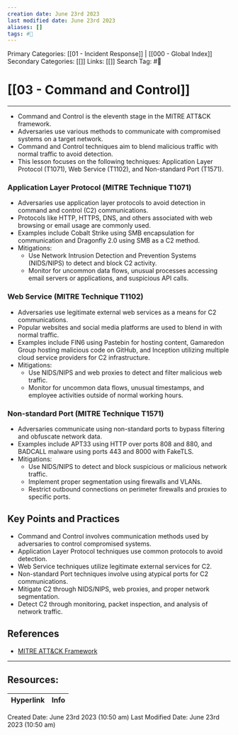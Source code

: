 ```yaml
---
creation date: June 23rd 2023
last modified date: June 23rd 2023
aliases: []
tags: #📖
---
```


Primary Categories: [[01 - Incident Response]] | [[000 - Global Index]] 
Secondary Categories: [[]] 
Links: [[]] 
Search Tag: #📖  

# [[03 - Command and Control]]  
---

- Command and Control is the eleventh stage in the MITRE ATT&CK framework.
- Adversaries use various methods to communicate with compromised systems on a target network.
- Command and Control techniques aim to blend malicious traffic with normal traffic to avoid detection.
- This lesson focuses on the following techniques: Application Layer Protocol (T1071), Web Service (T1102), and Non-standard Port (T1571).

### Application Layer Protocol (MITRE Technique T1071)

- Adversaries use application layer protocols to avoid detection in command and control (C2) communications.
- Protocols like HTTP, HTTPS, DNS, and others associated with web browsing or email usage are commonly used.
- Examples include Cobalt Strike using SMB encapsulation for communication and Dragonfly 2.0 using SMB as a C2 method.
- Mitigations:
    - Use Network Intrusion Detection and Prevention Systems (NIDS/NIPS) to detect and block C2 activity.
    - Monitor for uncommon data flows, unusual processes accessing email servers or applications, and suspicious API calls.

### Web Service (MITRE Technique T1102)

- Adversaries use legitimate external web services as a means for C2 communications.
- Popular websites and social media platforms are used to blend in with normal traffic.
- Examples include FIN6 using Pastebin for hosting content, Gamaredon Group hosting malicious code on GitHub, and Inception utilizing multiple cloud service providers for C2 infrastructure.
- Mitigations:
    - Use NIDS/NIPS and web proxies to detect and filter malicious web traffic.
    - Monitor for uncommon data flows, unusual timestamps, and employee activities outside of normal working hours.

### Non-standard Port (MITRE Technique T1571)

- Adversaries communicate using non-standard ports to bypass filtering and obfuscate network data.
- Examples include APT33 using HTTP over ports 808 and 880, and BADCALL malware using ports 443 and 8000 with FakeTLS.
- Mitigations:
    - Use NIDS/NIPS to detect and block suspicious or malicious network traffic.
    - Implement proper segmentation using firewalls and VLANs.
    - Restrict outbound connections on perimeter firewalls and proxies to specific ports.

## Key Points and Practices

- Command and Control involves communication methods used by adversaries to control compromised systems.
- Application Layer Protocol techniques use common protocols to avoid detection.
- Web Service techniques utilize legitimate external services for C2.
- Non-standard Port techniques involve using atypical ports for C2 communications.
- Mitigate C2 through NIDS/NIPS, web proxies, and proper network segmentation.
- Detect C2 through monitoring, packet inspection, and analysis of network traffic.

## References

- [MITRE ATT&CK Framework](https://attack.mitre.org/)


___

## Resources:

| Hyperlink | Info |
| --------- | ---- |


Created Date: June 23rd 2023 (10:50 am) 
Last Modified Date: June 23rd 2023 (10:50 am)
